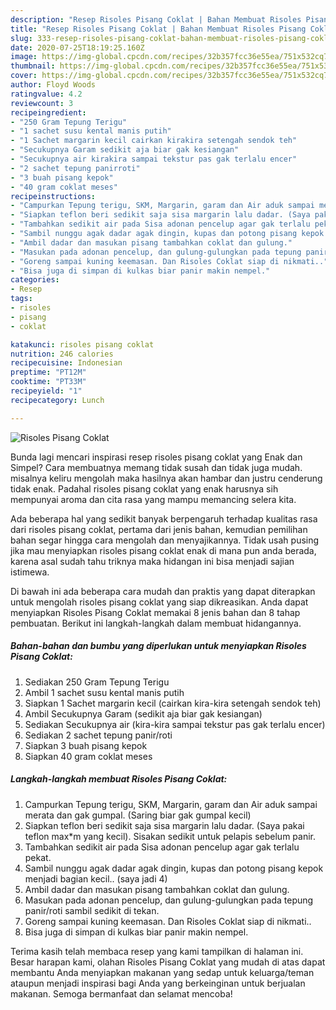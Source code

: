 ```yaml
---
description: "Resep Risoles Pisang Coklat | Bahan Membuat Risoles Pisang Coklat Yang Lezat"
title: "Resep Risoles Pisang Coklat | Bahan Membuat Risoles Pisang Coklat Yang Lezat"
slug: 333-resep-risoles-pisang-coklat-bahan-membuat-risoles-pisang-coklat-yang-lezat
date: 2020-07-25T18:19:25.160Z
image: https://img-global.cpcdn.com/recipes/32b357fcc36e55ea/751x532cq70/risoles-pisang-coklat-foto-resep-utama.jpg
thumbnail: https://img-global.cpcdn.com/recipes/32b357fcc36e55ea/751x532cq70/risoles-pisang-coklat-foto-resep-utama.jpg
cover: https://img-global.cpcdn.com/recipes/32b357fcc36e55ea/751x532cq70/risoles-pisang-coklat-foto-resep-utama.jpg
author: Floyd Woods
ratingvalue: 4.2
reviewcount: 3
recipeingredient:
- "250 Gram Tepung Terigu"
- "1 sachet susu kental manis putih"
- "1 Sachet margarin kecil cairkan kirakira setengah sendok teh"
- "Secukupnya Garam sedikit aja biar gak kesiangan"
- "Secukupnya air kirakira sampai tekstur pas gak terlalu encer"
- "2 sachet tepung panirroti"
- "3 buah pisang kepok"
- "40 gram coklat meses"
recipeinstructions:
- "Campurkan Tepung terigu, SKM, Margarin, garam dan Air aduk sampai merata dan gak gumpal. (Saring biar gak gumpal kecil)"
- "Siapkan teflon beri sedikit saja sisa margarin lalu dadar. (Saya pakai teflon max*m yang kecil). Sisakan sedikit untuk pelapis sebelum panir."
- "Tambahkan sedikit air pada Sisa adonan pencelup agar gak terlalu pekat."
- "Sambil nunggu agak dadar agak dingin, kupas dan potong pisang kepok menjadi bagian kecil.. (saya jadi 4)"
- "Ambil dadar dan masukan pisang tambahkan coklat dan gulung."
- "Masukan pada adonan pencelup, dan gulung-gulungkan pada tepung panir/roti sambil sedikit di tekan."
- "Goreng sampai kuning keemasan. Dan Risoles Coklat siap di nikmati.."
- "Bisa juga di simpan di kulkas biar panir makin nempel."
categories:
- Resep
tags:
- risoles
- pisang
- coklat

katakunci: risoles pisang coklat 
nutrition: 246 calories
recipecuisine: Indonesian
preptime: "PT12M"
cooktime: "PT33M"
recipeyield: "1"
recipecategory: Lunch

---
```



![Risoles Pisang Coklat](https://img-global.cpcdn.com/recipes/32b357fcc36e55ea/751x532cq70/risoles-pisang-coklat-foto-resep-utama.jpg)

Bunda lagi mencari inspirasi resep risoles pisang coklat yang Enak dan Simpel? Cara membuatnya memang tidak susah dan tidak juga mudah. misalnya keliru mengolah maka hasilnya akan hambar dan justru cenderung tidak enak. Padahal risoles pisang coklat yang enak harusnya sih mempunyai aroma dan cita rasa yang mampu memancing selera kita.



Ada beberapa hal yang sedikit banyak berpengaruh terhadap kualitas rasa dari risoles pisang coklat, pertama dari jenis bahan, kemudian pemilihan bahan segar hingga cara mengolah dan menyajikannya. Tidak usah pusing jika mau menyiapkan risoles pisang coklat enak di mana pun anda berada, karena asal sudah tahu triknya maka hidangan ini bisa menjadi sajian istimewa.


Di bawah ini ada beberapa cara mudah dan praktis yang dapat diterapkan untuk mengolah risoles pisang coklat yang siap dikreasikan. Anda dapat menyiapkan Risoles Pisang Coklat memakai 8 jenis bahan dan 8 tahap pembuatan. Berikut ini langkah-langkah dalam membuat hidangannya.

<!--inarticleads1-->

##### Bahan-bahan dan bumbu yang diperlukan untuk menyiapkan Risoles Pisang Coklat:

1. Sediakan 250 Gram Tepung Terigu
1. Ambil 1 sachet susu kental manis putih
1. Siapkan 1 Sachet margarin kecil (cairkan kira-kira setengah sendok teh)
1. Ambil Secukupnya Garam (sedikit aja biar gak kesiangan)
1. Sediakan Secukupnya air (kira-kira sampai tekstur pas gak terlalu encer)
1. Sediakan 2 sachet tepung panir/roti
1. Siapkan 3 buah pisang kepok
1. Siapkan 40 gram coklat meses




<!--inarticleads2-->

##### Langkah-langkah membuat Risoles Pisang Coklat:

1. Campurkan Tepung terigu, SKM, Margarin, garam dan Air aduk sampai merata dan gak gumpal. (Saring biar gak gumpal kecil)
1. Siapkan teflon beri sedikit saja sisa margarin lalu dadar. (Saya pakai teflon max*m yang kecil). Sisakan sedikit untuk pelapis sebelum panir.
1. Tambahkan sedikit air pada Sisa adonan pencelup agar gak terlalu pekat.
1. Sambil nunggu agak dadar agak dingin, kupas dan potong pisang kepok menjadi bagian kecil.. (saya jadi 4)
1. Ambil dadar dan masukan pisang tambahkan coklat dan gulung.
1. Masukan pada adonan pencelup, dan gulung-gulungkan pada tepung panir/roti sambil sedikit di tekan.
1. Goreng sampai kuning keemasan. Dan Risoles Coklat siap di nikmati..
1. Bisa juga di simpan di kulkas biar panir makin nempel.




Terima kasih telah membaca resep yang kami tampilkan di halaman ini. Besar harapan kami, olahan Risoles Pisang Coklat yang mudah di atas dapat membantu Anda menyiapkan makanan yang sedap untuk keluarga/teman ataupun menjadi inspirasi bagi Anda yang berkeinginan untuk berjualan makanan. Semoga bermanfaat dan selamat mencoba!
